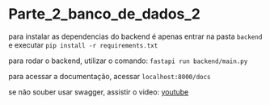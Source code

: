 # Parte_2_banco_de_dados_2

para instalar as dependencias do backend é apenas entrar na pasta `backend` e executar `pip install -r requirements.txt`

para rodar o backend, utilizar o comando: `fastapi run backend/main.py`

para acessar a documentação, acessar `localhost:8000/docs`

se não souber usar swagger, assistir o video: [youtube](https://www.youtube.com/watch?v=3nl9AzttzBQ])